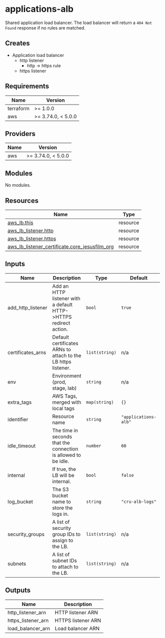 # applications-alb

Shared application load balancer.
The load balancer will return a `404 Not Found` response if no rules are matched.

## Creates

- Application load balancer
  - http listener
    - http -> https rule
  - https listener

<!-- BEGINNING OF PRE-COMMIT-TERRAFORM DOCS HOOK -->

## Requirements

| Name      | Version            |
| --------- | ------------------ |
| terraform | >= 1.0.0           |
| aws       | >= 3.74.0, < 5.0.0 |

## Providers

| Name | Version            |
| ---- | ------------------ |
| aws  | >= 3.74.0, < 5.0.0 |

## Modules

No modules.

## Resources

| Name                                                                                                                                                  | Type     |
| ----------------------------------------------------------------------------------------------------------------------------------------------------- | -------- |
| [aws_lb.this](https://registry.terraform.io/providers/hashicorp/aws/latest/docs/resources/lb)                                                         | resource |
| [aws_lb_listener.http](https://registry.terraform.io/providers/hashicorp/aws/latest/docs/resources/lb_listener)                                       | resource |
| [aws_lb_listener.https](https://registry.terraform.io/providers/hashicorp/aws/latest/docs/resources/lb_listener)                                      | resource |
| [aws_lb_listener_certificate.core_jesusfilm_org](https://registry.terraform.io/providers/hashicorp/aws/latest/docs/resources/lb_listener_certificate) | resource |

## Inputs

| Name              | Description                                                      | Type           | Default              | Required |
| ----------------- | ---------------------------------------------------------------- | -------------- | -------------------- | :------: |
| add_http_listener | Add an HTTP listener with a default HTTP->HTTPS redirect action. | `bool`         | `true`               |    no    |
| certificates_arns | Default certificates ARNs to attach to the LB https listener.    | `list(string)` | n/a                  |   yes    |
| env               | Environment (prod, stage, lab)                                   | `string`       | n/a                  |   yes    |
| extra_tags        | AWS Tags, merged with local tags                                 | `map(string)`  | `{}`                 |    no    |
| identifier        | Resource name                                                    | `string`       | `"applications-alb"` |    no    |
| idle_timeout      | The time in seconds that the connection is allowed to be idle.   | `number`       | `60`                 |    no    |
| internal          | If true, the LB will be internal.                                | `bool`         | `false`              |    no    |
| log_bucket        | The S3 bucket name to store the logs in.                         | `string`       | `"cru-alb-logs"`     |    no    |
| security_groups   | A list of security group IDs to assign to the LB.                | `list(string)` | n/a                  |   yes    |
| subnets           | A list of subnet IDs to attach to the LB.                        | `list(string)` | n/a                  |   yes    |

## Outputs

| Name               | Description        |
| ------------------ | ------------------ |
| http_listener_arn  | HTTP listener ARN  |
| https_listener_arn | HTTPS listener ARN |
| load_balancer_arn  | Load balancer ARN  |

<!-- END OF PRE-COMMIT-TERRAFORM DOCS HOOK -->
